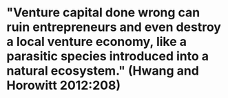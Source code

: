 # "Venture capital done wrong can ruin entrepreneurs and even destroy a local venture economy, like a parasitic species introduced into a natural ecosystem." (Hwang and Horowitt 2012:208)